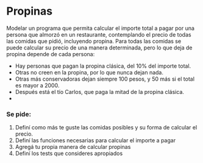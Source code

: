 # Propinas
Modelar un programa que permita calcular el importe total a pagar por una persona que almorzó en un restaurante, contemplando el precio de todas las comidas que pidió, incluyendo propina. Para todas las comidas se puede calcular su precio de una manera determinada, pero lo que deja de propina depende de cada persona:
- Hay personas que pagan la propina clásica, del 10% del importe total.
- Otras no creen en la propina, por lo que nunca dejan nada.
- Otras más conservadoras dejan siempre 100 pesos, y 50 más si el total es mayor a 2000.
- Después está el tío Carlos, que paga la mitad de la propina clásica.
- 
### Se pide:
1. Definí como más te guste las comidas posibles y su forma de calcular el precio.
2. Definí las funciones necesarias para calcular el importe a pagar 
3. Agregá tu propia manera de calcular propinas
4. Definí los tests que consideres apropiados
